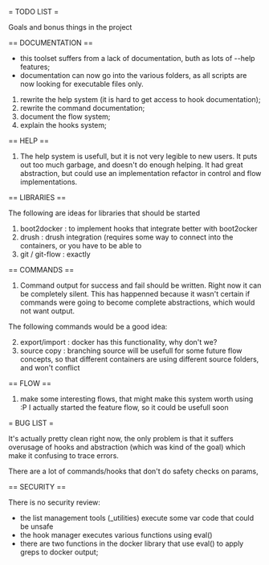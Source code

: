 = TODO LIST =

Goals and bonus things in the project

== DOCUMENTATION ==

* this toolset suffers from a lack of documentation, buth as lots of --help features;
* documentation can now go into the various folders, as all scripts are now looking for executable files only.

1. rewrite the help system (it is hard to get access to hook documentation);
2. rewrite the command documentation;
3. document the flow system;
4. explain the hooks system;

== HELP ==

1. The help system is usefull, but it is not very legible to new users.  It
   puts out too much garbage, and doesn't do enough helping.
   It had great abstraction, but could use an implementation refactor in
   control and flow implementations.

== LIBRARIES ==

The following are ideas for libraries that should be started

1. boot2docker : to implement hooks that integrate better with boot2ocker
2. drush : drush integration (requires some way to connect into the containers,
     or you have to be able to
3. git / git-flow : exactly

== COMMANDS ==

1. Command output for success and fail should be written.  Right now it can
   be completely silent.  This has happenned because it wasn't certain if
   commands were going to become complete abstractions, which would not
   want output.

The following commands would be a good idea:

2. export/import : docker has this functionality, why don't we?
3. source copy : branching source will be usefull for some future flow
      concepts, so that different containers are using different source
      folders, and won't conflict

== FLOW ==

1. make some interesting flows, that might make this system worth using  :P
    I actually started the feature flow, so it could be usefull soon

= BUG LIST =

It's actually pretty clean right now, the only problem is that it suffers
overusage of hooks and abstraction (which was kind of the goal) which make
it confusing to trace errors.

There are a lot of commands/hooks that don't do safety checks on params,

== SECURITY ==

There is no security review:

- the list management tools (_utilities) execute some var code that could be unsafe
- the hook manager executes various functions using eval()
- there are two functions in the docker library that use eval() to apply greps to
    docker output;
